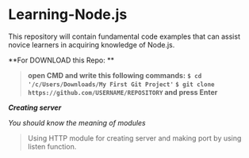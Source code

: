 # Learning-Node.js
This repository will contain fundamental code examples that can assist novice learners in acquiring knowledge of Node.js.

**For DOWNLOAD this Repo: **
> __open **CMD** and write this following commands:__
> **`$ cd '/c/Users/Downloads/My First Git Project'`**
>**`$ git clone https://github.com/USERNAME/REPOSITORY` and press Enter**


***Creating server***

_You should know the meaning of modules_ 
> Using HTTP module for creating server and making port by using listen function.